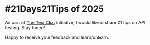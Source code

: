 # #21Days21Tips of 2025
As part of [The Test Chat](https://www.linkedin.com/company/thetestchat/posts/?feedView=all) initiative, I would like to share 21 tips on API testing. Stay tuned!

Happy to receive your feedback and learn/unlearn.
